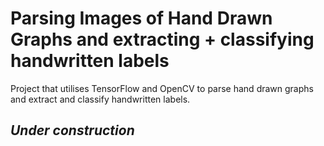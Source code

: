 # Parsing Images of Hand Drawn Graphs and extracting + classifying handwritten labels 
Project that utilises TensorFlow and OpenCV to parse hand drawn graphs and extract and classify handwritten labels.

## _Under construction_
